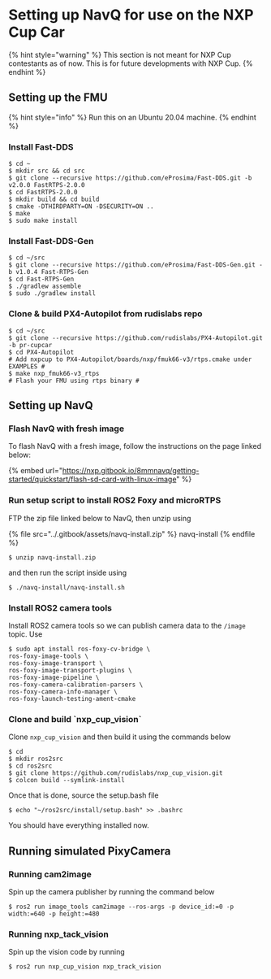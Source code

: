 # Setting up NavQ for use on the NXP Cup Car

{% hint style="warning" %}
This section is not meant for NXP Cup contestants as of now. This is for future developments with NXP Cup.
{% endhint %}

## Setting up the FMU

{% hint style="info" %}
Run this on an Ubuntu 20.04 machine.
{% endhint %}

### Install Fast-DDS

```
$ cd ~
$ mkdir src && cd src
$ git clone --recursive https://github.com/eProsima/Fast-DDS.git -b v2.0.0 FastRTPS-2.0.0
$ cd FastRTPS-2.0.0
$ mkdir build && cd build
$ cmake -DTHIRDPARTY=ON -DSECURITY=ON ..
$ make
$ sudo make install
```

### Install Fast-DDS-Gen

```
$ cd ~/src
$ git clone --recursive https://github.com/eProsima/Fast-DDS-Gen.git -b v1.0.4 Fast-RTPS-Gen
$ cd Fast-RTPS-Gen
$ ./gradlew assemble
$ sudo ./gradlew install
```

### Clone & build PX4-Autopilot from rudislabs repo

```
$ cd ~/src
$ git clone --recursive https://github.com/rudislabs/PX4-Autopilot.git -b pr-cupcar
$ cd PX4-Autopilot
# Add nxpcup to PX4-Autopilot/boards/nxp/fmuk66-v3/rtps.cmake under EXAMPLES #
$ make nxp_fmuk66-v3_rtps
# Flash your FMU using rtps binary #
```

## Setting up NavQ

### Flash NavQ with fresh image

To flash NavQ with a fresh image, follow the instructions on the page linked below:

{% embed url="https://nxp.gitbook.io/8mmnavq/getting-started/quickstart/flash-sd-card-with-linux-image" %}

### Run setup script to install ROS2 Foxy and microRTPS

FTP the zip file linked below to NavQ, then unzip using

{% file src="../.gitbook/assets/navq-install.zip" %}
navq-install
{% endfile %}

```
$ unzip navq-install.zip
```

and then run the script inside using 

```
$ ./navq-install/navq-install.sh
```

### Install ROS2 camera tools

Install ROS2 camera tools so we can publish camera data to the `/image` topic. Use

```
$ sudo apt install ros-foxy-cv-bridge \
ros-foxy-image-tools \
ros-foxy-image-transport \
ros-foxy-image-transport-plugins \
ros-foxy-image-pipeline \
ros-foxy-camera-calibration-parsers \
ros-foxy-camera-info-manager \
ros-foxy-launch-testing-ament-cmake 
```

### Clone and build \`nxp_cup_vision\`

Clone `nxp_cup_vision` and then build it using the commands below

```
$ cd 
$ mkdir ros2src
$ cd ros2src
$ git clone https://github.com/rudislabs/nxp_cup_vision.git
$ colcon build --symlink-install
```

Once that is done, source the setup.bash file

```
$ echo "~/ros2src/install/setup.bash" >> .bashrc
```

You should have everything installed now.

## Running simulated PixyCamera 

### Running cam2image

Spin up the camera publisher by running the command below

```
$ ros2 run image_tools cam2image --ros-args -p device_id:=0 -p width:=640 -p height:=480
```

### Running nxp_tack_vision

Spin up the vision code by running

```
$ ros2 run nxp_cup_vision nxp_track_vision
```

###
